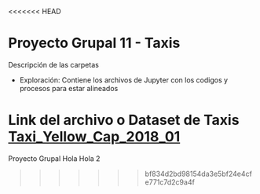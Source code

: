 <<<<<<< HEAD
# Proyecto Grupal 11 - Taxis

Descripción de las carpetas

- Exploración: Contiene los archivos de Jupyter con los codigos y procesos para estar alineados

Link del archivo o Dataset de Taxis
[Taxi_Yellow_Cap_2018_01](https://drive.google.com/drive/folders/19TEf9nMp164JTc2lFQ_y28NZrB7QhaRZ?usp=sharing)
=======
Proyecto Grupal
Hola
Hola 2
>>>>>>> bf834d2bd98154da3e5bf24e4cfe771c7d2c9a4f
